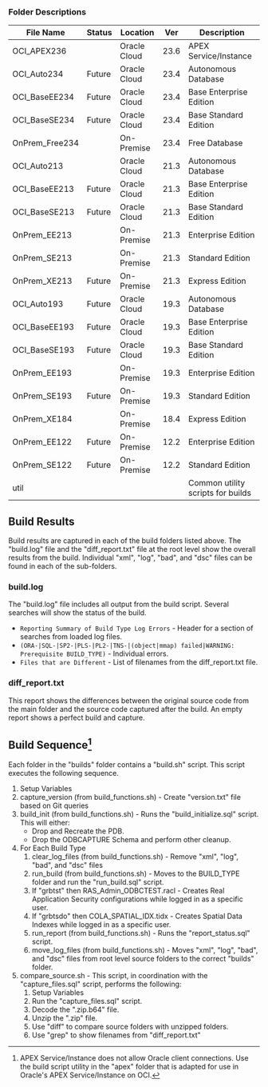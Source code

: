 
### Folder Descriptions

File Name       | Status | Location     | Ver  | Description
----------------|--------|--------------|------|-------------
OCI_APEX236     |        | Oracle Cloud | 23.6 | APEX Service/Instance
OCI_Auto234     | Future | Oracle Cloud | 23.4 | Autonomous Database
OCI_BaseEE234   | Future | Oracle Cloud | 23.4 | Base Enterprise Edition
OCI_BaseSE234   | Future | Oracle Cloud | 23.4 | Base Standard Edition
OnPrem_Free234  |        | On-Premise   | 23.4 | Free Database
OCI_Auto213     |        | Oracle Cloud | 21.3 | Autonomous Database
OCI_BaseEE213   | Future | Oracle Cloud | 21.3 | Base Enterprise Edition
OCI_BaseSE213   | Future | Oracle Cloud | 21.3 | Base Standard Edition
OnPrem_EE213    |        | On-Premise   | 21.3 | Enterprise Edition
OnPrem_SE213    |        | On-Premise   | 21.3 | Standard Edition
OnPrem_XE213    | Future | On-Premise   | 21.3 | Express Edition
OCI_Auto193     | Future | Oracle Cloud | 19.3 | Autonomous Database
OCI_BaseEE193   | Future | Oracle Cloud | 19.3 | Base Enterprise Edition
OCI_BaseSE193   | Future | Oracle Cloud | 19.3 | Base Standard Edition
OnPrem_EE193    |        | On-Premise   | 19.3 | Enterprise Edition
OnPrem_SE193    | Future | On-Premise   | 19.3 | Standard Edition
OnPrem_XE184    |        | On-Premise   | 18.4 | Express Edition
OnPrem_EE122    | Future | On-Premise   | 12.2 | Enterprise Edition
OnPrem_SE122    | Future | On-Premise   | 12.2 | Standard Edition
util            |        |              |      | Common utility scripts for builds


## Build Results

Build results are captured in each of the build folders listed above.  The "build.log" file and the "diff_report.txt" file at the root level show the overall results from the build.  Individual "xml", "log", "bad", and "dsc" files can be found in each of the sub-folders.

### build.log

The "build.log" file includes all output from the build script.  Several searches will show the status of the build.
* `Reporting Summary of Build Type Log Errors` - Header for a section of searches from loaded log files.
* `(ORA-|SQL-|SP2-|PLS-|PL2-|TNS-|(object|mmap) failed|WARNING: Prerequisite BUILD_TYPE)` - Individual errors.
* `Files that are Different` - List of filenames from the diff_report.txt file.

### diff_report.txt

This report shows the differences between the original source code from the main folder and the source code captured after the build.  An empty report shows a perfect build and capture.


## Build Sequence[^1]

Each folder in the "builds" folder contains a "build.sh" script.  This script executes the following sequence.
1. Setup Variables
2. capture_version (from build_functions.sh) - Create "version.txt" file based on Git queries
3. build_init (from build_functions.sh) - Runs the "build_initialize.sql" script.  This will either:
    * Drop and Recreate the PDB.
    * Drop the ODBCAPTURE Schema and perform other cleanup.
4. For Each Build Type
    1. clear_log_files (from build_functions.sh) - Remove "xml", "log", "bad", and "dsc" files
    2. run_build (from build_functions.sh) - Moves to the BUILD_TYPE folder and run the "run_build.sql" script.
    3. If "grbtst" then RAS_Admin_ODBCTEST.racl - Creates Real Application Security configurations while logged in as a specific user.
    4. If "grbtsdo" then COLA_SPATIAL_IDX.tidx - Creates Spatial Data Indexes while logged in as a specific user.
    5. run_report (from build_functions.sh) - Runs the "report_status.sql" script.
    6. move_log_files (from build_functions.sh) - Moves "xml", "log", "bad", and "dsc" files from root level source folders to the correct "builds" folder.
6. compare_source.sh - This script, in coordination with the "capture_files.sql" script, performs the following:
    1. Setup Variables
    2. Run the "capture_files.sql" script.
    3. Decode the ".zip.b64" file.
    4. Unzip the ".zip" file.
    5. Use "diff" to compare source folders with unzipped folders.
    6. Use "grep" to show filenames from "diff_report.txt"

[^1]: APEX Service/Instance does not allow Oracle client connections. Use the build script utility in the "apex" folder that is adapted for use in Oracle's APEX Service/Instance on OCI.
